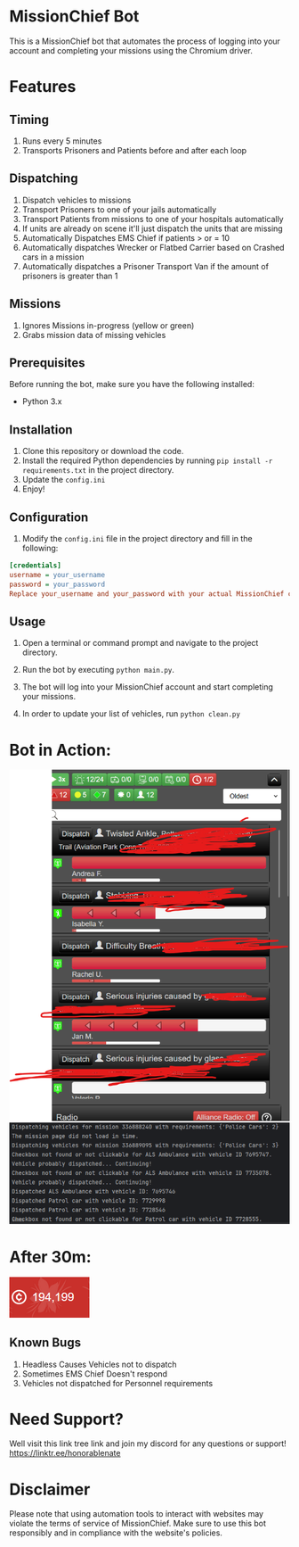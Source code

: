 # MissionChief Bot

This is a MissionChief bot that automates the process of logging into your account and completing your missions using the Chromium driver.

# Features

## Timing
1. Runs every 5 minutes
2. Transports Prisoners and Patients before and after each loop

## Dispatching
1. Dispatch vehicles to missions
2. Transport Prisoners to one of your jails automatically
3. Transport Patients from missions to one of your hospitals automatically
4. If units are already on scene it'll just dispatch the units that are missing
5. Automatically Dispatches EMS Chief if patients > or = 10
6. Automatically dispatches Wrecker or Flatbed Carrier based on Crashed cars in a mission
7. Automatically dispatches a Prisoner Transport Van if the amount of prisoners is greater than 1

## Missions
1. Ignores Missions in-progress (yellow or green)
2. Grabs mission data of missing vehicles

## Prerequisites

Before running the bot, make sure you have the following installed:

- Python 3.x

## Installation

1. Clone this repository or download the code.
2. Install the required Python dependencies by running `pip install -r requirements.txt` in the project directory.
3. Update the `config.ini` 
4. Enjoy!

## Configuration

1. Modify the `config.ini` file in the project directory and fill in the following:

```ini
[credentials]
username = your_username
password = your_password
Replace your_username and your_password with your actual MissionChief credentials.
```
## Usage
1. Open a terminal or command prompt and navigate to the project directory.

2. Run the bot by executing `python main.py`.

3. The bot will log into your MissionChief account and start completing your missions.

4. In order to update your list of vehicles, run `python clean.py`

# Bot in Action:

![img.png](imgs/img.png)
![img_1.png](imgs/img_1.png)
# After 30m: 

![img_2.png](imgs/img_2.png)

## Known Bugs
1. Headless Causes Vehicles not to dispatch
2. Sometimes EMS Chief Doesn't respond
3. Vehicles not dispatched for Personnel requirements

# Need Support?
Well visit this link tree link and join my discord for any questions or support! https://linktr.ee/honorablenate

# Disclaimer
Please note that using automation tools to interact with websites may violate the terms of service of MissionChief. Make sure to use this bot responsibly and in compliance with the website's policies.